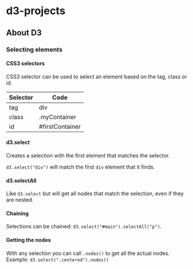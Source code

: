 # d3-projects

## About D3

### Selecting elements

#### CSS3 selectors

CSS3 selector can be used to select an element based on the tag, class or id.

| Selector | Code            |
| -------- | --------------- |
| tag      | div             |
| class    | .myContainer    |
| id       | #firstContainer |

#### d3.select

Creates a selection with the first element that matches the selector.

`d3.select("div")` will match the first `div` element that it finds.

#### d3.selectAll

Like `d3.select` but will get all nodes that match the selection, even if they
are nested.

#### Chaining

Selections can be chained: `d3.select("#main").selectAll("p")`.

#### Getting the nodes

With any selection you can call `.nodes()` to get all the actual nodes. Example:
`d3.select(".centered").nodes()`
